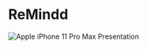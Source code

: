 # ReMindd


![Apple iPhone 11 Pro Max Presentation](https://github.com/Vasseurr/ReminderApp/assets/67058617/ff961f0f-87ed-49a4-9c27-0ff9acadb9f9)
